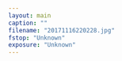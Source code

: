 ```yaml
---
layout: main
caption: ""
filename: "20171116220228.jpg"
fstop: "Unknown"
exposure: "Unknown"
---
```

